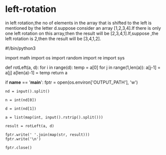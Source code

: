 # left-rotation
in left rotation,the no of elements in the array that is shifted to the left is mentioned by the letter d.suppose consider  an array [1,2,3,4].If there is only one left rotation on this array,then the result will be [2,3,4,1].If,suppose ,the left rotation is 2,then the result will be [3,4,1,2].

#!/bin/python3

import math
import os
import random
import re
import sys


def rotLeft(a, d):
    for i in range(d):
        temp = a[0]
        for j in range(1,len(a)):
            a[j-1] = a[j]
        a[len(a)-1] = temp
    return a

if __name__ == '__main__':
    fptr = open(os.environ['OUTPUT_PATH'], 'w')

    nd = input().split()

    n = int(nd[0])

    d = int(nd[1])

    a = list(map(int, input().rstrip().split()))

    result = rotLeft(a, d)

    fptr.write(' '.join(map(str, result)))
    fptr.write('\n')

    fptr.close()
